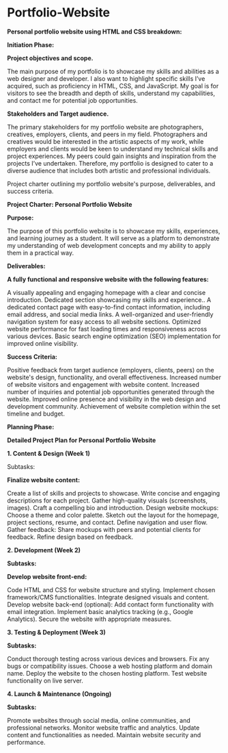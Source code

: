 # Portfolio-Website

**Personal portfolio website using HTML and CSS breakdown:**

**Initiation Phase:**

**Project objectives and scope.**

The main purpose of my portfolio is to showcase my skills and abilities as a web designer and developer. I also want to highlight specific skills I’ve acquired, such as proficiency in HTML, CSS, and JavaScript. My goal is for visitors to see the breadth and depth of skills, understand my capabilities, and contact me for potential job opportunities.

**Stakeholders and Target audience.**

The primary stakeholders for my portfolio website are photographers, creatives, employers, clients, and peers in my field. Photographers and creatives would be interested in the artistic aspects of my work, while employers and clients would be keen to understand my technical skills and project experiences. My peers could gain insights and inspiration from the projects I’ve undertaken. Therefore, my portfolio is designed to cater to a diverse audience that includes both artistic and professional individuals.

Project charter outlining my portfolio website's purpose, deliverables, and success criteria.

**Project Charter: Personal Portfolio Website**

**Purpose:**

The purpose of this portfolio website is to showcase my skills, experiences, and learning journey as a student. It will serve as a platform to demonstrate my understanding of web development concepts and my ability to apply them in a practical way.

**Deliverables:**

**A fully functional and responsive website with the following features:**

A visually appealing and engaging homepage with a clear and concise introduction.
Dedicated section showcasing my skills and experience..
A dedicated contact page with easy-to-find contact information, including email address, and social media links.
A well-organized and user-friendly navigation system for easy access to all website sections.
Optimized website performance for fast loading times and responsiveness across various devices.
Basic search engine optimization (SEO) implementation for improved online visibility.

**Success Criteria:**

Positive feedback from target audience (employers, clients, peers) on the website's design, functionality, and overall effectiveness.
Increased number of website visitors and engagement with website content.
Increased number of inquiries and potential job opportunities generated through the website.
Improved online presence and visibility in the web design and development community.
Achievement of website completion within the set timeline and budget.

**Planning Phase:**

**Detailed Project Plan for Personal Portfolio Website**

**1. Content & Design (Week 1)**

Subtasks:

**Finalize website content:**

Create a list of skills and projects to showcase.
Write concise and engaging descriptions for each project.
Gather high-quality visuals (screenshots, images).
Craft a compelling bio and introduction.
Design website mockups:
Choose a theme and color palette.
Sketch out the layout for the homepage, project sections, resume, and contact.
Define navigation and user flow.
Gather feedback:
Share mockups with peers and potential clients for feedback.
Refine design based on feedback.

**2. Development (Week 2)**

**Subtasks:**

**Develop website front-end:**

Code HTML and CSS for website structure and styling.
Implement chosen framework/CMS functionalities.
Integrate designed visuals and content.
Develop website back-end (optional):
Add contact form functionality with email integration.
Implement basic analytics tracking (e.g., Google Analytics).
Secure the website with appropriate measures.

**3. Testing & Deployment (Week 3)**

**Subtasks:**

Conduct thorough testing across various devices and browsers.
Fix any bugs or compatibility issues.
Choose a web hosting platform and domain name.
Deploy the website to the chosen hosting platform.
Test website functionality on live server.

**4. Launch & Maintenance (Ongoing)**

**Subtasks:**

Promote websites through social media, online communities, and professional networks.
Monitor website traffic and analytics.
Update content and functionalities as needed.
Maintain website security and performance.
